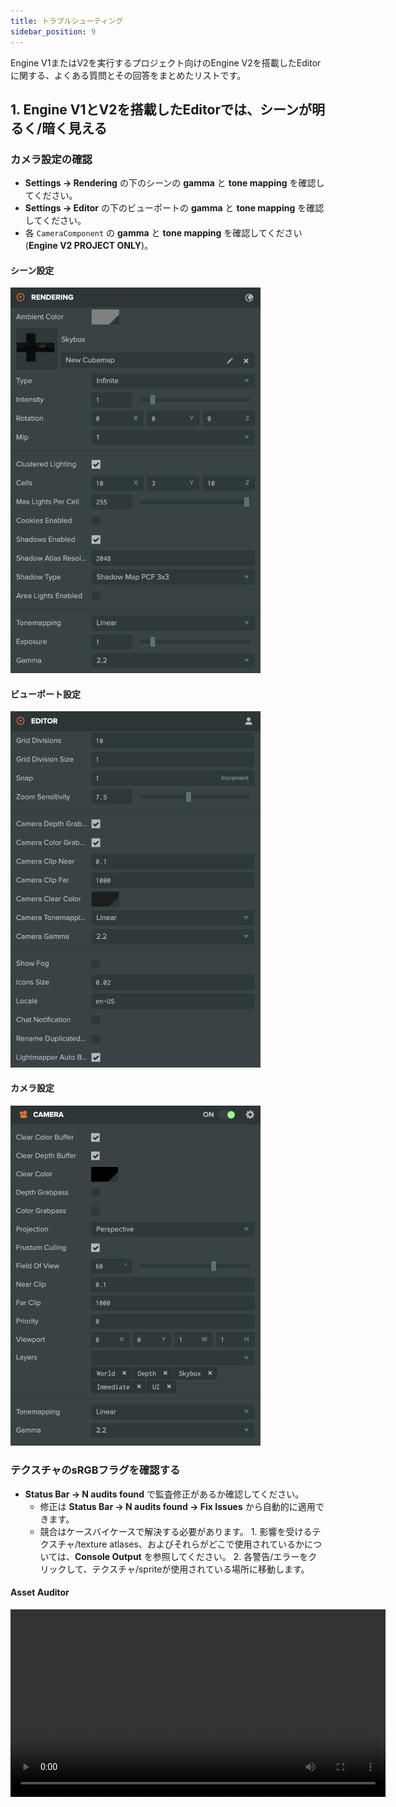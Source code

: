 ```yaml
---
title: トラブルシューティング
sidebar_position: 9
---
```


Engine V1またはV2を実行するプロジェクト向けのEngine V2を搭載したEditorに関する、よくある質問とその回答をまとめたリストです。

## 1. Engine V1とV2を搭載したEditorでは、シーンが明るく/暗く見える

### カメラ設定の確認

- **Settings -> Rendering** の下のシーンの **gamma** と **tone mapping** を確認してください。
- **Settings -> Editor** の下のビューポートの **gamma** と **tone mapping** を確認してください。
- 各 `CameraComponent` の **gamma** と **tone mapping** を確認してください (**Engine V2 PROJECT ONLY**)。

#### シーン設定

<img src='/img/user-manual/editor/editor-v2/settings-rendering.png' width='400px' />

#### ビューポート設定

<img src='/img/user-manual/editor/editor-v2/settings-editor.png' width='400px' />

#### カメラ設定

<img src='/img/user-manual/editor/editor-v2/camera-settings.png' width='400px' />

### テクスチャのsRGBフラグを確認する

- **Status Bar -> N audits found** で監査修正があるか確認してください。
  - 修正は **Status Bar -> N audits found -> Fix Issues** から自動的に適用できます。
  - 競合はケースバイケースで解決する必要があります。
        1. 影響を受けるテクスチャ/texture atlases、およびそれらがどこで使用されているかについては、**Console Output** を参照してください。
        2. 各警告/エラーをクリックして、テクスチャ/spriteが使用されている場所に移動します。

#### Asset Auditor

<video autoplay controls src='/video/asset-auditor.mp4' width='600px' />

## 2. EditorでカメラがオブジェクトをLauncherよりも明るく/暗く見せる

カメラがスクリプトによって作成されている場合、カメラコンポーネントに **gamma** と **tone mapping** の設定が明示的に設定されていることを確認してください。
